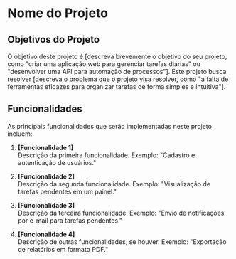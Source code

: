 # Nome do Projeto

## Objetivos do Projeto

O objetivo deste projeto é [descreva brevemente o objetivo do seu projeto, como "criar uma aplicação web para gerenciar tarefas diárias" ou "desenvolver uma API para automação de processos"]. Este projeto busca resolver [descreva o problema que o projeto visa resolver, como "a falta de ferramentas eficazes para organizar tarefas de forma simples e intuitiva"].

## Funcionalidades

As principais funcionalidades que serão implementadas neste projeto incluem:

1. **[Funcionalidade 1]**  
   Descrição da primeira funcionalidade. Exemplo: "Cadastro e autenticação de usuários."

2. **[Funcionalidade 2]**  
   Descrição da segunda funcionalidade. Exemplo: "Visualização de tarefas pendentes em um painel."

3. **[Funcionalidade 3]**  
   Descrição da terceira funcionalidade. Exemplo: "Envio de notificações por e-mail para tarefas pendentes."

4. **[Funcionalidade 4]**  
   Descrição de outras funcionalidades, se houver. Exemplo: "Exportação de relatórios em formato PDF."
